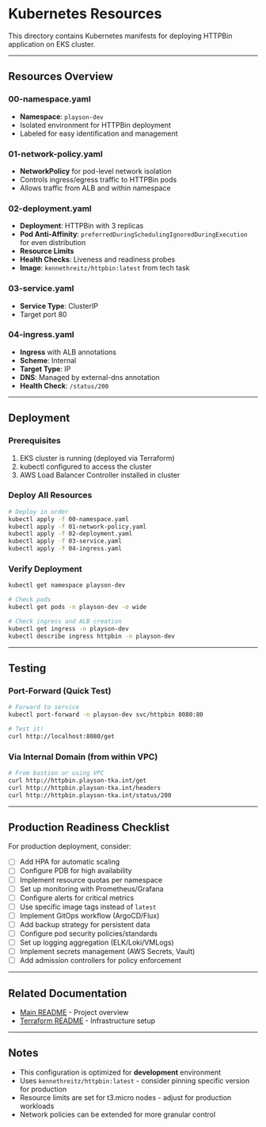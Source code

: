 # Kubernetes Resources

This directory contains Kubernetes manifests for deploying HTTPBin application on EKS cluster.

---

## Resources Overview

### 00-namespace.yaml
- **Namespace**: `playson-dev`
- Isolated environment for HTTPBin deployment
- Labeled for easy identification and management

### 01-network-policy.yaml
- **NetworkPolicy** for pod-level network isolation
- Controls ingress/egress traffic to HTTPBin pods
- Allows traffic from ALB and within namespace

### 02-deployment.yaml
- **Deployment**: HTTPBin with 3 replicas
- **Pod Anti-Affinity**: `preferredDuringSchedulingIgnoredDuringExecution` for even distribution
- **Resource Limits**
- **Health Checks**: Liveness and readiness probes
- **Image**: `kennethreitz/httpbin:latest` from tech task

### 03-service.yaml
- **Service Type**: ClusterIP
- Target port 80

### 04-ingress.yaml
- **Ingress** with ALB annotations
- **Scheme**: Internal 
- **Target Type**: IP
- **DNS**: Managed by external-dns annotation
- **Health Check**: `/status/200`

---

## Deployment

### Prerequisites

1. EKS cluster is running (deployed via Terraform)
2. kubectl configured to access the cluster
3. AWS Load Balancer Controller installed in cluster

### Deploy All Resources

```bash
# Deploy in order
kubectl apply -f 00-namespace.yaml
kubectl apply -f 01-network-policy.yaml
kubectl apply -f 02-deployment.yaml
kubectl apply -f 03-service.yaml
kubectl apply -f 04-ingress.yaml
```

### Verify Deployment

```bash
kubectl get namespace playson-dev

# Check pods
kubectl get pods -n playson-dev -o wide

# Check ingress and ALB creation
kubectl get ingress -n playson-dev
kubectl describe ingress httpbin -n playson-dev
```
---

## Testing

### Port-Forward (Quick Test)

```bash
# Forward to service
kubectl port-forward -n playson-dev svc/httpbin 8080:80

# Test it!
curl http://localhost:8080/get
```

### Via Internal Domain (from within VPC)

```bash
# From bastion or using VPC
curl http://httpbin.playson-tka.int/get
curl http://httpbin.playson-tka.int/headers
curl http://httpbin.playson-tka.int/status/200
```
---

## Production Readiness Checklist

For production deployment, consider:

- [ ] Add HPA for automatic scaling
- [ ] Configure PDB for high availability
- [ ] Implement resource quotas per namespace
- [ ] Set up monitoring with Prometheus/Grafana
- [ ] Configure alerts for critical metrics
- [ ] Use specific image tags instead of `latest`
- [ ] Implement GitOps workflow (ArgoCD/Flux)
- [ ] Add backup strategy for persistent data
- [ ] Configure pod security policies/standards
- [ ] Set up logging aggregation (ELK/Loki/VMLogs)
- [ ] Implement secrets management (AWS Secrets, Vault)
- [ ] Add admission controllers for policy enforcement

---

## Related Documentation

- [Main README](../README.md) - Project overview
- [Terraform README](../terraform/README.md) - Infrastructure setup

---

## Notes

- This configuration is optimized for **development** environment
- Uses `kennethreitz/httpbin:latest` - consider pinning specific version for production
- Resource limits are set for t3.micro nodes - adjust for production workloads
- Network policies can be extended for more granular control
